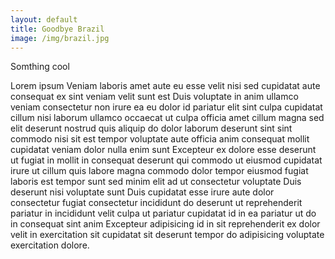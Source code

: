 ```yaml
---
layout: default
title: Goodbye Brazil
image: /img/brazil.jpg
---
```


Somthing cool

<div class="main_post">
	<p>Lorem ipsum Veniam laboris amet aute eu esse velit nisi sed cupidatat aute consequat ex sint veniam velit sunt est Duis voluptate in anim ullamco veniam consectetur non irure ea eu dolor id pariatur elit sint culpa cupidatat cillum nisi laborum ullamco occaecat ut culpa officia amet cillum magna sed elit deserunt nostrud quis aliquip do dolor laborum deserunt sint sint commodo nisi sit est tempor voluptate aute officia anim consequat mollit cupidatat veniam dolor nulla enim sunt Excepteur ex dolore esse deserunt ut fugiat in mollit in consequat deserunt qui commodo ut eiusmod cupidatat irure ut cillum quis labore magna commodo dolor tempor eiusmod fugiat laboris est tempor sunt sed minim elit ad ut consectetur voluptate Duis deserunt nisi voluptate sunt Duis cupidatat esse irure aute dolor consectetur fugiat consectetur incididunt do deserunt ut reprehenderit pariatur in incididunt velit culpa ut pariatur cupidatat id in ea pariatur ut do in consequat sint anim Excepteur adipisicing id in sit reprehenderit ex dolor velit in exercitation sit cupidatat sit deserunt tempor do adipisicing voluptate exercitation dolore.
	</p>
</div>